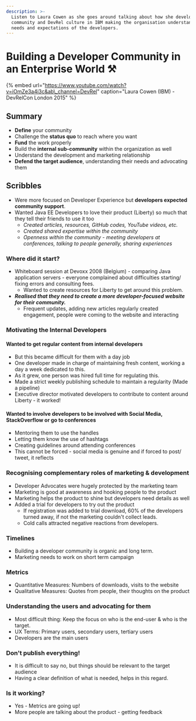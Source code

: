 ```yaml
---
description: >-
  Listen to Laura Cowen as she goes around talking about how she developed a
  community and DevRel culture in IBM making the organisation understand the
  needs and expectations of the developers.
---
```


# Building a Developer Community in an Enterprise World ⚒️

{% embed url="https://www.youtube.com/watch?v=iOmZe3a4i3c&ab\_channel=DevRel" caption="Laura Cowen \(IBM\) - DevRelCon London 2015" %}

## Summary

* **Define** your community
* Challenge the **status quo** to reach where you want
* **Fund** the work properly
* Build the **internal sub-community** within the organization as well
* Understand the development and marketing relationship 
* **Defend the target audience**, understanding their needs and advocating them

## Scribbles

* Were more focused on Developer Experience but **developers expected community support**.
* Wanted Java EE Developers to love their product \(Liberty\) so much that they tell their friends to use it too
  * _Created articles, resources, GitHub codes, YouTube videos, etc._
  * _Created shared expertise within the community_
  * _Openness within the community - meeting developers at conferences, talking to people generally, sharing experiences_

### **Where did it start?**

* Whiteboard session at Devoxx 2008 \(Belgium\) - comparing Java application servers - everyone complained about difficulties starting/ fixing errors and consulting fees.
  * Wanted to create resources for Liberty to get around this problem.
* _**Realised that they need to create a more developer-focused website for their community.**_
  * Frequent updates, adding new articles regularly created engagement, people were coming to the website and interacting

### **Motivating the Internal Developers**

#### Wanted to get regular content from internal developers

* But this became difficult for them with a day job
* One developer made in charge of maintaining fresh content, working a day a week dedicated to this.
* As it grew, one person was hired full time for regulating this.
* Made a strict weekly publishing schedule to maintain a regularity \(Made a pipeline\)
* Executive director motivated developers to contribute to content around Liberty - it worked!

#### Wanted to involve developers to be involved with Social Media, StackOverflow or go to conferences

* Mentoring them to use the handles
* Letting them know the use of hashtags
* Creating guidelines around attending conferences
* This cannot be forced - social media is genuine and if forced to post/ tweet, it reflects

### **Recognising complementary roles of marketing & development**

* Developer Advocates were hugely protected by the marketing team
* Marketing is good at awareness and hooking people to the product
* Marketing helps the product to shine but developers need details as well
* Added a trial for developers to try out the product
  * If registration was added to trial download, 60% of the developers turned away, if not the marketing couldn't collect leads.
  * Cold calls attracted negative reactions from developers.

### **Timelines**

* Building a developer community is organic and long term.
* Marketing needs to work on short term campaign

### **Metrics**

* Quantitative Measures: Numbers of downloads, visits to the website
* Qualitative Measures: Quotes from people, their thoughts on the product

### **Understanding the users and advocating for them**

* Most difficult thing: Keep the focus on who is the end-user & who is the target.
* UX Terms: Primary users, secondary users, tertiary users
* Developers are the main users

### **Don't publish everything!**

* It is difficult to say no, but things should be relevant to the target audience
* Having a clear definition of what is needed, helps in this regard.

### **Is it working?**

* Yes - Metrics are going up!
* More people are talking about the product - getting feedback



